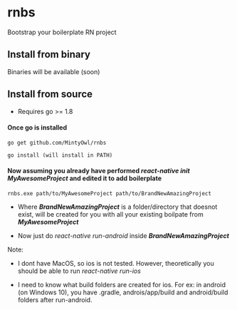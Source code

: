 # rnbs
Bootstrap your boilerplate RN project

## Install from binary
Binaries will be available (soon)

## Install from source
* Requires go >= 1.8

#### Once go is installed
    go get github.com/MintyOwl/rnbs

    go install (will install in PATH)

#### Now assuming you already have performed *react-native init MyAwesomeProject* and edited it to add boilerplate

    rnbs.exe path/to/MyAwesomeProject path/to/BrandNewAmazingProject

* Where ***BrandNewAmazingProject*** is a folder/directory that doesnot exist, will be created for you with all your existing boilpate from ***MyAwesomeProject***

* Now just do *react-native run-android* inside ***BrandNewAmazingProject***

Note:

* I dont have MacOS, so ios is not tested. However, theoretically you should be able to run *react-native run-ios*

* I need to know what build folders are created for ios. For ex: in android (on Windows 10), you have .gradle, androis/app/build and android/build folders after run-android.